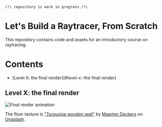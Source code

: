 `/!\ repository is work in progress /!\`

Let's Build a Raytracer, From Scratch
=====================================

This repository contains code and assets for an introductory course on raytracing.


Contents
========

* [Level X: the final render](#level-x:-the final render)




Level X: the final render
-------------------------

![Final render animation](img/final-optimized.gif)

The floor texture is ["Turquoise wooden wall"](https://unsplash.com/photos/8RU1Ei3KcPw) by [Maarten Deckers](https://unsplash.com/@maartendeckers) on [Unsplash](unsplash.com).

